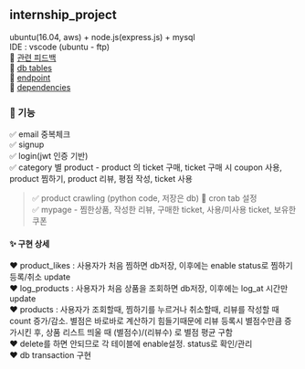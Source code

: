 ## internship_project
ubuntu(16.04, aws) + node.js(express.js) + mysql <br>
IDE : vscode (ubuntu - ftp) <br>
:pushpin: <a href='https://github.com/ujin2021/2020_summer_internship'>관련 피드백</a> <br>
:pushpin: <a href='https://github.com/ujin2021/internship_project/tree/master/models'>db tables</a> <br>
:pushpin: <a href="https://app.gitbook.com/@ujin2021/s/summer-internship/@merged">endpoint</a> <br>
:pushpin: <a href='https://github.com/ujin2021/internship_project/blob/master/project/package.json'>dependencies</a>
<br>

### :crystal_ball: 기능
✅ email 중복체크<br>
✅ signup <br>
✅ login(jwt 인증 기반) <br>
✅ category 별 product - product 의 ticket 구매, ticket 구매 시 coupon 사용, product 찜하기, product 리뷰, 평점 작성, ticket 사용<br>
> ✅ product crawling (python code, 저장은 db)
> 💭 cron tab 설정  <br>
✅ mypage - 찜한상품, 작성한 리뷰, 구매한 ticket, 사용/미사용 ticket, 보유한 쿠폰

#### :sparkles: 구현 상세
:hearts: product_likes : 사용자가 처음 찜하면 db저장, 이후에는 enable status로 찜하기 등록/취소 update <br>
:hearts: log_products : 사용자가 처음 상품을 조회하면 db저장, 이후에는 log_at 시간만 update <br>
:hearts: products : 사용자가 조회할때, 찜하기를 누르거나 취소할때, 리뷰를 작성할 때 count 증가/감소. 별점은 바로바로 계산하기 힘들기때문에 리뷰 등록시 별점수만큼 증가시킨 후, 상품 리스트 띄울 때 (별점수)/(리뷰수) 로 별점 평균 구함 <br>
:hearts: delete를 하면 안되므로 각 테이블에 enable설정. status로 확인/관리 <br>
:hearts: db transaction 구현 <br>
